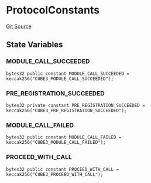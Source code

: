 # ProtocolConstants
[Git Source](https://github.com/cube-web3/protocol-core-solidity/blob/07ba602bddefe3eb8d740b07000837f7ec2fa9f5/src/common/ProtocolConstants.sol)


## State Variables
### MODULE_CALL_SUCCEEDED

```solidity
bytes32 public constant MODULE_CALL_SUCCEEDED = keccak256("CUBE3_MODULE_CALL_SUCCEEDED");
```


### PRE_REGISTRATION_SUCCEEDED

```solidity
bytes32 private constant PRE_REGISTRATION_SUCCEEDED = keccak256("CUBE3_PRE_REGISTRATION_SUCCEEDED");
```


### MODULE_CALL_FAILED

```solidity
bytes32 public constant MODULE_CALL_FAILED = keccak256("CUBE3_MODULE_CALL_FAILED");
```


### PROCEED_WITH_CALL

```solidity
bytes32 public constant PROCEED_WITH_CALL = keccak256("CUBE3_PROCEED_WITH_CALL");
```


